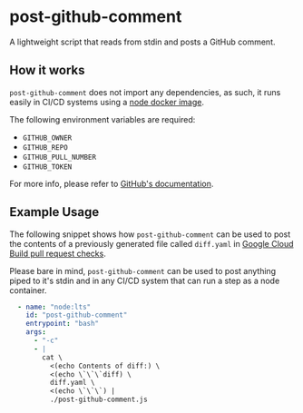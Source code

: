 # post-github-comment

A lightweight script that reads from stdin and posts a GitHub comment.

## How it works

`post-github-comment` does not import any dependencies, as such, it runs easily in CI/CD systems using a [node docker image](https://hub.docker.com/_/node/).

The following environment variables are required:

- `GITHUB_OWNER`
- `GITHUB_REPO`
- `GITHUB_PULL_NUMBER`
- `GITHUB_TOKEN`

For more info, please refer to [GitHub's documentation](https://developer.github.com/v3/issues/comments/#create-an-issue-comment).
 

## Example Usage

The following snippet shows how `post-github-comment` can be used to post the contents of a previously generated file called `diff.yaml` in [Google Cloud Build pull request checks](https://cloud.google.com/cloud-build/docs/automating-builds/create-github-app-triggers).

Please bare in mind, `post-github-comment` can be used to post anything piped to it's stdin and in any CI/CD system that can run a step as a node container.


```yaml
  - name: "node:lts"
    id: "post-github-comment"
    entrypoint: "bash"
    args:
      - "-c"
      - |
        cat \
          <(echo Contents of diff:) \
          <(echo \`\`\`diff) \
          diff.yaml \
          <(echo \`\`\`) |
          ./post-github-comment.js
```
